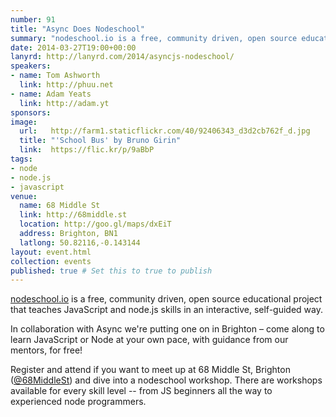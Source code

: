 ```yaml
---
number: 91
title: "Async Does Nodeschool"
summary: "nodeschool.io is a free, community driven, open source educational project that teaches JavaScript and node.js skills in an interactive, self-guided way."
date: 2014-03-27T19:00+00:00
lanyrd: http://lanyrd.com/2014/asyncjs-nodeschool/
speakers:
- name: Tom Ashworth
  link: http://phuu.net
- name: Adam Yeats
  link: http://adam.yt
sponsors:
image:
  url:   http://farm1.staticflickr.com/40/92406343_d3d2cb762f_d.jpg
  title: "'School Bus' by Bruno Girin"
  link:  https://flic.kr/p/9aBbP
tags:
- node
- node.js
- javascript
venue:
  name: 68 Middle St
  link: http://68middle.st
  location: http://goo.gl/maps/dxEiT
  address: Brighton, BN1
  latlong: 50.82116,-0.143144
layout: event.html
collection: events
published: true # Set this to true to publish
---
```


[nodeschool.io](http://nodeschool.io) is a free, community driven, open source educational project that teaches JavaScript and node.js skills in an interactive, self-guided way.

In collaboration with Async we're putting one on in Brighton – come along to learn JavaScript or Node at your own pace, with guidance from our mentors, for free!

Register and attend if you want to meet up at 68 Middle St, Brighton ([@68MiddleSt](http://twitter.com/68MiddleSt)) and dive into a nodeschool workshop. There are workshops available for every skill level -- from JS beginners all the way to experienced node programmers.

[markdown]: http://daringfireball.net/projects/markdown/syntax

